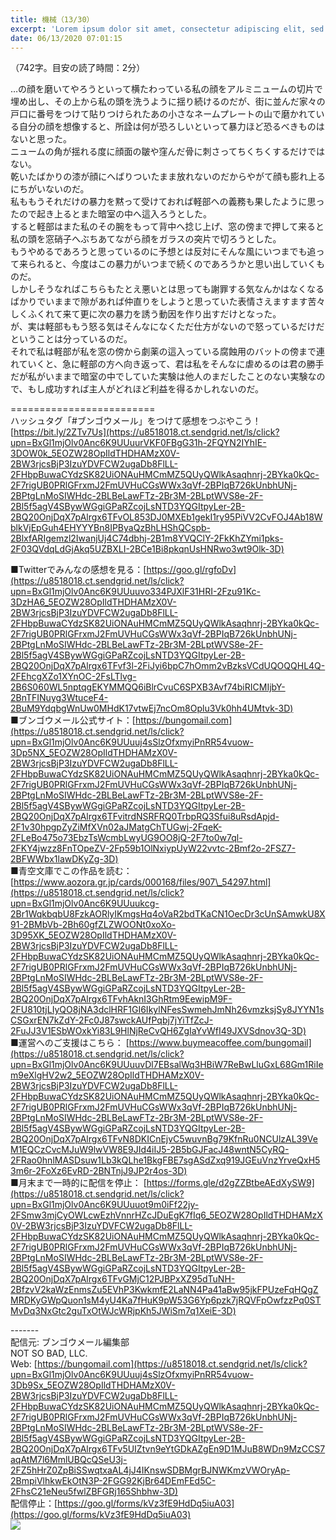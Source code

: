 ```yaml
---
title: 機械（13/30）
excerpt: 'Lorem ipsum dolor sit amet, consectetur adipiscing elit, sed do eiusmod tempor incididunt ut labore et dolore magna aliqua. Praesent elementum facilisis leo vel fringilla est ullamcorper eget. At imperdiet dui accumsan sit amet nulla facilisi morbi tempus.'
date: 06/13/2020 07:01:15
---
```


（742字。目安の読了時間：2分）  
  
…の顔を磨いてやろうといって横たわっている私の顔をアルミニュームの切片で埋め出し、その上から私の頭を洗うように揺り続けるのだが、街に並んだ家々の戸口に番号をつけて貼りつけられたあの小さなネームプレートの山で磨かれている自分の顔を想像すると、所詮は何が恐ろしいといって暴力ほど恐るべきものはないと思った。  
ニュームの角が揺れる度に顔面の皺や窪んだ骨に刺さってちくちくするだけではない。  
乾いたばかりの漆が顔にへばりついたまま放れないのだからやがて顔も膨れ上るにちがいないのだ。  
私ももうそれだけの暴力を黙って受けておれば軽部への義務も果したように思ったので起き上るとまた暗室の中へ這入ろうとした。  
すると軽部はまた私のその腕をもって背中へ捻じ上げ、窓の傍まで押して来ると私の頭を窓硝子へぶちあてながら顔をガラスの突片で切ろうとした。  
もうやめるであろうと思っているのに予想とは反対にそんな風にいつまでも追って来られると、今度はこの暴力がいつまで続くのであろうかと思い出していくものだ。  
しかしそうなればこちらもたとえ悪いとは思っても謝罪する気なんかはなくなるばかりでいままで隙があれば仲直りをしようと思っていた表情さえますます苦々しくふくれて来て更に次の暴力を誘う動因を作り出すだけとなった。  
が、実は軽部ももう怒る気はそんなになくただ仕方がないので怒っているだけだということは分っているのだ。  
それで私は軽部が私を窓の傍から劇薬の這入っている腐蝕用のバットの傍まで連れていくと、急に軽部の方へ向き返って、君は私をそんなに虐めるのは君の勝手だが私がいままで暗室の中でしていた実験は他人のまだしたことのない実験なので、もし成功すれば主人がどれほど利益を得るかしれないのだ。  
  
\=========================  
ハッシュタグ「#ブンゴウメール」をつけて感想をつぶやこう！　  
[https://bit.ly/2ZTv7Us](https://u8518018.ct.sendgrid.net/ls/click?upn=BxGl1mjOlv0Anc6K9UUuurVKF0FBgG31h-2FQYN2IYhIE-3DOW0k_5EOZW28OpIldTHDHAMzX0V-2BW3rjcsBjP3IzuYDVFCW2ugaDb8FlLL-2FHbpBuwaCYdzSK82UiONAuHMCmMZ5QUyQWlkAsaqhnrj-2BYka0kQc-2F7rigUB0PRlGFrxmJ2FmUVHuCGsWWx3qVf-2BPIqB726kUnbhUNj-2BPtgLnMoSIWHdc-2BLBeLawFTz-2Br3M-2BLptWVS8e-2F-2Bl5f5agV4SBywWGgiGPaRZcojLsNTD3YQGItpyLer-2B-2BQ20OnjDqX7pAlrgx6TFvOL853DJ0MXEb1gekI1ry95PiVV2CvFOJ4Ab18WblkVjEpGuh4EHYYYBn8IPByaQzBhLHShQCspb-2BlxfARIgemzl2IwanjUj4C74dbhj-2B1m8YVQClY-2FkKhZYmi1pks-2F03QVdqLdGjAkq5UZBXLI-2BCe1Bi8pkqnUsHNRwo3wt9Olk-3D)  
  
■Twitterでみんなの感想を見る：[https://goo.gl/rgfoDv](https://u8518018.ct.sendgrid.net/ls/click?upn=BxGl1mjOlv0Anc6K9UUuuvo334PJXlF31HRI-2Fzu91Kc-3DzHA6_5EOZW28OpIldTHDHAMzX0V-2BW3rjcsBjP3IzuYDVFCW2ugaDb8FlLL-2FHbpBuwaCYdzSK82UiONAuHMCmMZ5QUyQWlkAsaqhnrj-2BYka0kQc-2F7rigUB0PRlGFrxmJ2FmUVHuCGsWWx3qVf-2BPIqB726kUnbhUNj-2BPtgLnMoSIWHdc-2BLBeLawFTz-2Br3M-2BLptWVS8e-2F-2Bl5f5agV4SBywWGgiGPaRZcojLsNTD3YQGItpyLer-2B-2BQ20OnjDqX7pAlrgx6TFvf3l-2FiJyi6bpC7hOmm2vBzksVCdUQOQQHL4Q-2FEhcgXZo1XYnOC-2FsLTlvg-2B6S060WL5nptqgEKYMMQQ6iBlrCvuC6SPXB3Avf74biRICMIjbY-2BnTFINuyg3WtuceF4-2BuM9YdqbgWnUw0MHdK17vtwEj7ncOm8Oplu3Vk0hh4UMtvk-3D)  
■ブンゴウメール公式サイト：[https://bungomail.com](https://u8518018.ct.sendgrid.net/ls/click?upn=BxGl1mjOlv0Anc6K9UUuuj4sSlzOfxmyiPnRR54vuow-3Dp5NX_5EOZW28OpIldTHDHAMzX0V-2BW3rjcsBjP3IzuYDVFCW2ugaDb8FlLL-2FHbpBuwaCYdzSK82UiONAuHMCmMZ5QUyQWlkAsaqhnrj-2BYka0kQc-2F7rigUB0PRlGFrxmJ2FmUVHuCGsWWx3qVf-2BPIqB726kUnbhUNj-2BPtgLnMoSIWHdc-2BLBeLawFTz-2Br3M-2BLptWVS8e-2F-2Bl5f5agV4SBywWGgiGPaRZcojLsNTD3YQGItpyLer-2B-2BQ20OnjDqX7pAlrgx6TFvitrdNSRFRQ0TrbpRQ3Sfui8uRsdApjd-2F1v30hpgpZyZiMfXVn02aJMatgChTUGwj-2FqeK-2FLeBo475o73EbzTsWcmbLwyUG9OO8jQ-2F7to0w7ql-2FKY4jwzz8FnTOpeZV-2Fp59b1OlNxiypUyW22vvtc-2Bmf2o-2FSZ7-2BFWWbx1lawDKyZg-3D)  
■青空文庫でこの作品を読む：[https://www.aozora.gr.jp/cards/000168/files/907\_54297.html](https://u8518018.ct.sendgrid.net/ls/click?upn=BxGl1mjOlv0Anc6K9UUuukcg-2Br1WqkbqbU8FzkAORlyIKmgsHq4oVaR2bdTKaCN1OecDr3cUnSAmwkU8X91-2BMbVb-2Bh60gfZLZWOONt0xoXo-3D95XK_5EOZW28OpIldTHDHAMzX0V-2BW3rjcsBjP3IzuYDVFCW2ugaDb8FlLL-2FHbpBuwaCYdzSK82UiONAuHMCmMZ5QUyQWlkAsaqhnrj-2BYka0kQc-2F7rigUB0PRlGFrxmJ2FmUVHuCGsWWx3qVf-2BPIqB726kUnbhUNj-2BPtgLnMoSIWHdc-2BLBeLawFTz-2Br3M-2BLptWVS8e-2F-2Bl5f5agV4SBywWGgiGPaRZcojLsNTD3YQGItpyLer-2B-2BQ20OnjDqX7pAlrgx6TFvhAknI3GhRtm9EewipM9F-2FU810tjLIyQO8jNA3dclHRF1GI6IkylNFesSwmehJmNh26vmzksjSy8JYYN1sCSGxrEN7kZdY-2Fc0J87swckAUfPqbj7jYiTfZcJ-2FuJJ3V1ESbWOxkYi83L9HlNjReCvQH6ZgIaYvWfI49JXVSdnov3Q-3D)  
■運営へのご支援はこちら： [https://www.buymeacoffee.com/bungomail](https://u8518018.ct.sendgrid.net/ls/click?upn=BxGl1mjOlv0Anc6K9UUuuvDl7EBsalWq3HBiW7ReBwLluGxL68Gm1RiIem9eXlgHV2w2_5EOZW28OpIldTHDHAMzX0V-2BW3rjcsBjP3IzuYDVFCW2ugaDb8FlLL-2FHbpBuwaCYdzSK82UiONAuHMCmMZ5QUyQWlkAsaqhnrj-2BYka0kQc-2F7rigUB0PRlGFrxmJ2FmUVHuCGsWWx3qVf-2BPIqB726kUnbhUNj-2BPtgLnMoSIWHdc-2BLBeLawFTz-2Br3M-2BLptWVS8e-2F-2Bl5f5agV4SBywWGgiGPaRZcojLsNTD3YQGItpyLer-2B-2BQ20OnjDqX7pAlrgx6TFvN8DKICnEjvC5wuvnBg79KfnRu0NCUlzAL39VeM1EQCzCvcMJuW9lwVW8E9JId4iIJ5-2B5bGJFacJ48wntN5CyRQ-2FRao0hnlMASDsuw1Lb3kQLhe1BkgFBE7sgASdZxq919JGEuVnzYrveQxH53m6r-2FoXz6EvRD-2BNTnjJ9JP2r4os-3D)  
■月末まで一時的に配信を停止： [https://forms.gle/d2gZZBtbeAEdXySW9](https://u8518018.ct.sendgrid.net/ls/click?upn=BxGl1mjOlv0Anc6K9UUuuot9m0iFf22jy-2FSmw3mjCyOWLcwEzhVnnrHZcJDuEgK7fIq6_5EOZW28OpIldTHDHAMzX0V-2BW3rjcsBjP3IzuYDVFCW2ugaDb8FlLL-2FHbpBuwaCYdzSK82UiONAuHMCmMZ5QUyQWlkAsaqhnrj-2BYka0kQc-2F7rigUB0PRlGFrxmJ2FmUVHuCGsWWx3qVf-2BPIqB726kUnbhUNj-2BPtgLnMoSIWHdc-2BLBeLawFTz-2Br3M-2BLptWVS8e-2F-2Bl5f5agV4SBywWGgiGPaRZcojLsNTD3YQGItpyLer-2B-2BQ20OnjDqX7pAlrgx6TFvGMjC12PJBPxXZ95dTuNH-2BfzvV2kaWzEnmsZu5EVhP3KwkmfE2LaNN4Pa41aBw95jkFPUzeFqHQgZMRDKyGWpQuon1sM4yU4Ka7fHuK9pW53G6Yp6pzk7jRQVFpOwfzzPq0STMvDq3NxGtc2guTxOtWJcWRjpKh5JWiSm7q1XeiE-3D)  
  
\-------  
配信元: ブンゴウメール編集部  
NOT SO BAD, LLC.  
Web: [https://bungomail.com](https://u8518018.ct.sendgrid.net/ls/click?upn=BxGl1mjOlv0Anc6K9UUuuj4sSlzOfxmyiPnRR54vuow-3Db9Sx_5EOZW28OpIldTHDHAMzX0V-2BW3rjcsBjP3IzuYDVFCW2ugaDb8FlLL-2FHbpBuwaCYdzSK82UiONAuHMCmMZ5QUyQWlkAsaqhnrj-2BYka0kQc-2F7rigUB0PRlGFrxmJ2FmUVHuCGsWWx3qVf-2BPIqB726kUnbhUNj-2BPtgLnMoSIWHdc-2BLBeLawFTz-2Br3M-2BLptWVS8e-2F-2Bl5f5agV4SBywWGgiGPaRZcojLsNTD3YQGItpyLer-2B-2BQ20OnjDqX7pAlrgx6TFv5UIZtvn9eYtGDkAZgEn9D1MJuB8WDn9MzCCS7aqAtM7l6MmlUBQcQSeU3j-2FZ5hHrZ0ZpBiSSwqtxaAL4jJ4IKnswSDBMgrBJNWKmzVWOryAp-2BmpiVlhkwEkOtN3P-2FGG92KjBr64DEmFEd5C-2FhsC21eNeu5fwlZBFGRj165Shbhw-3D)  
配信停止：[https://goo.gl/forms/kVz3fE9HdDq5iuA03](https://goo.gl/forms/kVz3fE9HdDq5iuA03)  
![](https://u8518018.ct.sendgrid.net/wf/open?upn=ypZaqTjaYrwJSsa-2BLe7H7RcvxSux8rtM6dMtnptkxLQMLiJbmQ03whDMSt9-2BvxM-2BKE6ujadHWCHS-2FYDUUXrKB1ko48yvbyCc0cRihB-2Fp5Bay9wjnwFFFSOMUGZ1XsQFLSJ4QNgnYpHSoY6DhBsiT-2B4L8nv38jVBd9vF8C0mmfwWDZy0-2F9uAMgMC8ZB2MnH5JAp6em9cZBWiW4dr-2FITm8HNkz3WqS0tIcZTlhdsJwiVz-2FemIzfD-2B-2BzMOR5IjS2XBM2ER-2F2bLFcSiiUKOfLOCR8X1hm8p9X47JdA4p8EMPQsOUG-2FCD-2BtGawdyXd3EPRfEMuqkqQADgxDP9svOM0xTv8gEKcHR1gpHr5GJ7MmnP3qM4Cf02od1jcCEL5Hj2BoY11WCHRpAP5HX1jCFe-2FzH1d0Ezt5t2w-2FerXxjJYxytyP16lMGfCSmEAntChU-2FArIT7)